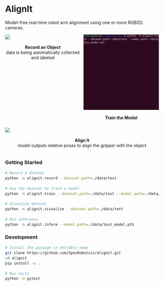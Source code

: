# AlignIt

Model-free real-time robot arm alignment using one or more RGB(D) cameras.

<div style="display: flex; flex-wrap: wrap; gap: 10px;">
  <div style="flex: 1; min-width: 230px">
    <img src="./media/record.gif" />
    <p style="text-align: center"><b>Record an Object</b> <br>data is being automatically collected and labeled</p>
  </div>
  <div style="flex: 1; min-width: 230px">
    <img src="./media/train.gif">
    <p style="text-align: center"><b>Train the Model</b></p>
  </div>
  <div style="flex: 1; min-width: 230px">
    <img src="./media/inference.gif" />
    <p style="text-align: center"><b>Align It</b> <br>model outputs relative poses to align the gripper with the object</p> 
  </div>
</div>

### Getting Started

```bash
# Record a dataset
python -m alignit.record --dataset.path=./data/test

# Use the dataset to train a model
python -m alignit.train --dataset.path=./data/test --model.path=./data/test_model.pth

# Visualize dataset
python -m alignit.visualize --dataset.path=./data/test

# Run inference
python -m alignit.infere --model.path=./data/test_model.pth
```

### Development

```bash
# Install the package in editable mode
git clone https://github.com/SpesRobotics/alignit.git
cd alignit
pip install -e .

# Run tests
python -m pytest
```
